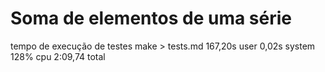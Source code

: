 # Soma de elementos de uma série

tempo de execução de testes
make > tests.md 167,20s user 0,02s system 128% cpu 2:09,74 total
